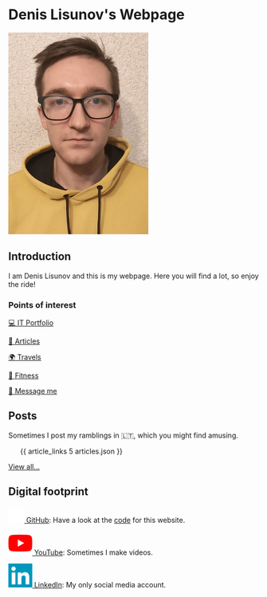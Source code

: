 # Denis Lisunov's Webpage

<article class="profile-article">

<div class="profile">

![This is me](/static/images/dee.webp)

</div>

## Introduction

<div class="text-center">

I am Denis Lisunov and this is my webpage. Here you will find a lot, so enjoy the ride!

</div>

### Points of interest

<nav aria-label="navigation">

[ 💻 IT Portfolio](/page/portfolio)

[ 📝 Articles](/articles)

[ 🌍 Travels](/page/travels)

[ 💪 Fitness](/page/fitness)

[ 📩 Message me](mailto:rev.denisas@gmail.com)

</nav>

</article>

<article class="profile-article">

## Posts

Sometimes I post my ramblings in 🇱🇹, which you might find amusing.

<ul>

{{ article_links 5 articles.json }}

</ul>

<div class="text-center">

[View all...](/articles)

</div>

</article>

<article class="profile-article">

## Digital footprint

<div class="fit-center">

[<img class="icon" src="/static/icons/gh.png" alt="GitHub icon"> GitHub](https://github.com/NorthOC): Have a look at the [code](https://github.com/NorthOC/northoc.github.io) for this website.

[<img class="icon" src="/static/icons/yt.png" alt="YouTube icon"> YouTube](https://www.youtube.com/channel/UCLRc-Q0WkFgIywm2NUPoGow): Sometimes I make videos.

[<img class="icon" src="/static/icons/li.png" alt="LinkedIn icon"> LinkedIn](https://www.linkedin.com/in/denis-lisunov/): My only social media account.

</div>

</article>